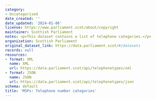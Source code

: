 ```yaml
---
category:
- Uncategorised
date_created: ''
date_updated: '2024-01-06'
license: https://www.parliament.scot/about/copyright
maintainer: Scottish Parliament
notes: <p>This dataset contains a list of telephone categories.</p>
organization: Scottish Parliament
original_dataset_link: https://data.parliament.scot/#/datasets
records: null
resources:
- format: XML
  name: XML
  url: https://data.parliament.scot/api/telephonetypes/xml
- format: JSON
  name: JSON
  url: https://data.parliament.scot/api/telephonetypes/json
schema: default
title: 'MSPs: Telephone number categories'
---
```

